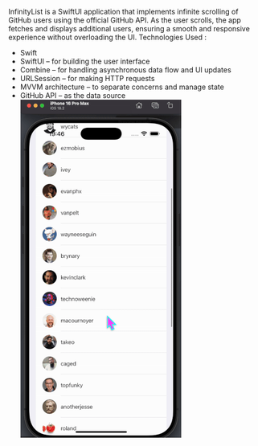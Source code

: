 InfinityList is a SwiftUI application that implements infinite scrolling of GitHub users using the official GitHub API. As the user scrolls, the app fetches and displays additional users, ensuring a smooth and responsive experience without overloading the UI.
Technologies Used :
- Swift
- SwiftUI – for building the user interface
- Combine – for handling asynchronous data flow and UI updates
- URLSession – for making HTTP requests
- MVVM architecture – to separate concerns and manage state
- GitHub API – as the data source
![](https://github.com/dimasokotnyuk/InfinityGitHubUsersExplorer/blob/main/Demonstration.gif?raw=true)

